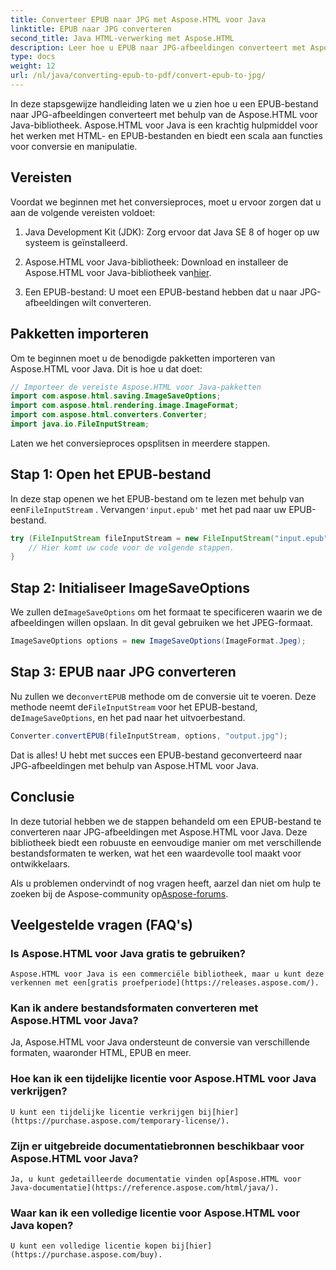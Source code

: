 ```yaml
---
title: Converteer EPUB naar JPG met Aspose.HTML voor Java
linktitle: EPUB naar JPG converteren
second_title: Java HTML-verwerking met Aspose.HTML
description: Leer hoe u EPUB naar JPG-afbeeldingen converteert met Aspose.HTML voor Java. Volg onze stapsgewijze handleiding voor een naadloze conversie.
type: docs
weight: 12
url: /nl/java/converting-epub-to-pdf/convert-epub-to-jpg/
---
```


In deze stapsgewijze handleiding laten we u zien hoe u een EPUB-bestand naar JPG-afbeeldingen converteert met behulp van de Aspose.HTML voor Java-bibliotheek. Aspose.HTML voor Java is een krachtig hulpmiddel voor het werken met HTML- en EPUB-bestanden en biedt een scala aan functies voor conversie en manipulatie.

## Vereisten

Voordat we beginnen met het conversieproces, moet u ervoor zorgen dat u aan de volgende vereisten voldoet:

1. Java Development Kit (JDK): Zorg ervoor dat Java SE 8 of hoger op uw systeem is geïnstalleerd.

2.  Aspose.HTML voor Java-bibliotheek: Download en installeer de Aspose.HTML voor Java-bibliotheek van[hier](https://releases.aspose.com/html/java/).

3. Een EPUB-bestand: U moet een EPUB-bestand hebben dat u naar JPG-afbeeldingen wilt converteren.

## Pakketten importeren

Om te beginnen moet u de benodigde pakketten importeren van Aspose.HTML voor Java. Dit is hoe u dat doet:

```java
// Importeer de vereiste Aspose.HTML voor Java-pakketten
import com.aspose.html.saving.ImageSaveOptions;
import com.aspose.html.rendering.image.ImageFormat;
import com.aspose.html.converters.Converter;
import java.io.FileInputStream;
```

Laten we het conversieproces opsplitsen in meerdere stappen.

## Stap 1: Open het EPUB-bestand

 In deze stap openen we het EPUB-bestand om te lezen met behulp van een`FileInputStream` . Vervangen`'input.epub'` met het pad naar uw EPUB-bestand.

```java
try (FileInputStream fileInputStream = new FileInputStream("input.epub")) {
    // Hier komt uw code voor de volgende stappen.
}
```

## Stap 2: Initialiseer ImageSaveOptions

We zullen de`ImageSaveOptions` om het formaat te specificeren waarin we de afbeeldingen willen opslaan. In dit geval gebruiken we het JPEG-formaat.

```java
ImageSaveOptions options = new ImageSaveOptions(ImageFormat.Jpeg);
```

## Stap 3: EPUB naar JPG converteren

 Nu zullen we de`convertEPUB` methode om de conversie uit te voeren. Deze methode neemt de`FileInputStream` voor het EPUB-bestand, de`ImageSaveOptions`, en het pad naar het uitvoerbestand.

```java
Converter.convertEPUB(fileInputStream, options, "output.jpg");
```

Dat is alles! U hebt met succes een EPUB-bestand geconverteerd naar JPG-afbeeldingen met behulp van Aspose.HTML voor Java.

## Conclusie

In deze tutorial hebben we de stappen behandeld om een EPUB-bestand te converteren naar JPG-afbeeldingen met Aspose.HTML voor Java. Deze bibliotheek biedt een robuuste en eenvoudige manier om met verschillende bestandsformaten te werken, wat het een waardevolle tool maakt voor ontwikkelaars.

 Als u problemen ondervindt of nog vragen heeft, aarzel dan niet om hulp te zoeken bij de Aspose-community op[Aspose-forums](https://forum.aspose.com/).

## Veelgestelde vragen (FAQ's)

### Is Aspose.HTML voor Java gratis te gebruiken?
    Aspose.HTML voor Java is een commerciële bibliotheek, maar u kunt deze verkennen met een[gratis proefperiode](https://releases.aspose.com/).

### Kan ik andere bestandsformaten converteren met Aspose.HTML voor Java?
   Ja, Aspose.HTML voor Java ondersteunt de conversie van verschillende formaten, waaronder HTML, EPUB en meer.

### Hoe kan ik een tijdelijke licentie voor Aspose.HTML voor Java verkrijgen?
    U kunt een tijdelijke licentie verkrijgen bij[hier](https://purchase.aspose.com/temporary-license/).

### Zijn er uitgebreide documentatiebronnen beschikbaar voor Aspose.HTML voor Java?
    Ja, u kunt gedetailleerde documentatie vinden op[Aspose.HTML voor Java-documentatie](https://reference.aspose.com/html/java/).

### Waar kan ik een volledige licentie voor Aspose.HTML voor Java kopen?
    U kunt een volledige licentie kopen bij[hier](https://purchase.aspose.com/buy).

